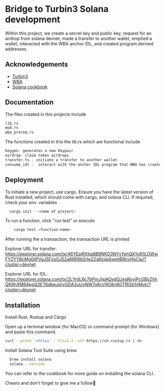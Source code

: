 
# Bridge to Turbin3 Solana development 

Within this project, we create a secret key and public key, request for an airdrop from solana devnet, made a transfer to another wallet, emptied a wallet, interacted with the WBA anchor IDL, and created program derived addresses.


## Acknowledgements

 - [Turbin3](https://turbin3.com)
 - [WBA](https://https://solana.web3builders.dev/)
 - [Solana cookbook](https://solanacookbook.com)



## Documentation

The files created in this projects include
```bash
lib.rs
mod.rs
wba_prereq.rs
```

The functions created in this the lib.rs which are functional include
```bash
keygen- generates a new Keypair 
airdrop- claim token airdrops
transfer.ts - initiate a transfer to another wallet
consume_idl -  interact with the anchor IDL program that WBA has created on the devnet

 ```


## Deployment

To initiate a new project, use cargo. Ensure you have the latest version of Rust installed, which should come with cargo, and solana CLI. If required, check your env. variables
```bash
  cargo init --<name of project>
```
To run a function, click "run test" or execute 
```bash
    cargo test <function-name>

```

After running the a transaction, the transaction URL is printed

Explorer URL for transfer: https://explorer.solana.com/tx/46YEajRXtta8B9NKD3NYvYehQX1y81iLGWwFYZYYBcMgGtPVgJSFzsGJ52a86R9bSrteZ2g9zsk4xeetB9cvHpCw/?cluster=devnet

Explorer URL for IDL:  https://explorer.solana.com/tx/2LYrdL6c7bPmJjipAQvdQJxgRoyjPcGBoZhhQK9hXM64pgQ3ET6dkeushyGDA3uUvNW7oKcV9G8n8GTf62b1nMvk/?cluster=devnet



## Installation
Install Rust, Rustup and Cargo

Open up a terminal window (for MacOS) or command prompt (for Windows) and paste this command.

```bash
curl --proto '=https' --tlsv1.2 -sSf https://sh.rustup.rs | sh
```
Install Solana Tool Suite using brew 
```bash
  brew install solana
  solana --version
```
You can refer to the cookbook for more guide on installing the solana CLI.

Cheers and don't forget to give me a follow🙂

